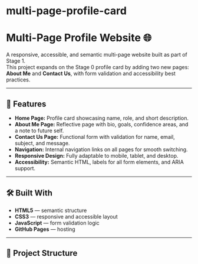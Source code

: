 # multi-page-profile-card
# Multi-Page Profile Website 🌐

A responsive, accessible, and semantic multi-page website built as part of Stage 1.  
This project expands on the Stage 0 profile card by adding two new pages: **About Me** and **Contact Us**, with form validation and accessibility best practices.

---



## 🧩 Features

- **Home Page:** Profile card showcasing name, role, and short description.  
- **About Me Page:** Reflective page with bio, goals, confidence areas, and a note to future self.  
- **Contact Us Page:** Functional form with validation for name, email, subject, and message.  
- **Navigation:** Internal navigation links on all pages for smooth switching.  
- **Responsive Design:** Fully adaptable to mobile, tablet, and desktop.  
- **Accessibility:** Semantic HTML, labels for all form elements, and ARIA support.

---

## 🛠️ Built With
- **HTML5** — semantic structure  
- **CSS3** — responsive and accessible layout  
- **JavaScript** — form validation logic  
- **GitHub Pages** — hosting  

---

## 📁 Project Structure
